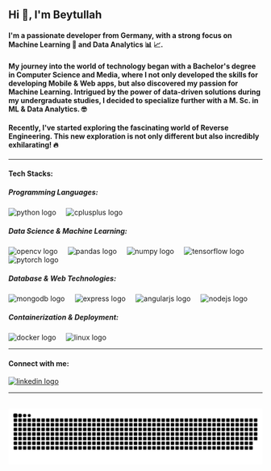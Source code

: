 <h2 align="left">Hi 👋, I'm Beytullah</h2>



<h4 align="left">I'm a passionate developer from Germany, with a strong focus on Machine Learning 🤖 and Data Analytics 📊 📈.</h4>



<h4 align="left">My journey into the world of technology began with a Bachelor's degree in Computer Science and Media, where I not only developed the skills for developing Mobile & Web apps, but also discovered my passion for Machine Learning. Intrigued by the power of data-driven solutions during my undergraduate studies, I decided to specialize further with a M. Sc. in ML & Data Analytics. 🤓</h4>


<h4 align="left">Recently, I've started exploring the fascinating world of Reverse Engineering. This new exploration is not only different but also incredibly exhilarating! 🔥</h4>


***


<h4 align="left">Tech Stacks:</h4>



<h5 align="left">Programming Languages:</h5>



<div align="left">
  <img src="https://cdn.jsdelivr.net/gh/devicons/devicon/icons/python/python-original.svg" height="30" alt="python logo"  />
  <img width="12" />
  <img src="https://cdn.jsdelivr.net/gh/devicons/devicon/icons/cplusplus/cplusplus-original.svg" height="30" alt="cplusplus logo"  />
</div>



<h5 align="left">Data Science & Machine Learning:</h5>



<div align="left">
  <img src="https://cdn.jsdelivr.net/gh/devicons/devicon/icons/opencv/opencv-original.svg" height="30" alt="opencv logo"  />
  <img width="12" />
  <img src="https://cdn.jsdelivr.net/gh/devicons/devicon/icons/pandas/pandas-original.svg" height="30" alt="pandas logo"  />
  <img width="12" />
  <img src="https://cdn.jsdelivr.net/gh/devicons/devicon/icons/numpy/numpy-original.svg" height="30" alt="numpy logo"  />
  <img width="12" />
  <img src="https://cdn.jsdelivr.net/gh/devicons/devicon/icons/tensorflow/tensorflow-original.svg" height="30" alt="tensorflow logo"  />
  <img width="12" />
  <img src="https://cdn.jsdelivr.net/gh/devicons/devicon/icons/pytorch/pytorch-original.svg" height="30" alt="pytorch logo"  />
</div>





<h5 align="left">Database & Web Technologies:</h5>


<div align="left">
  <img src="https://cdn.jsdelivr.net/gh/devicons/devicon/icons/mongodb/mongodb-original.svg" height="30" alt="mongodb logo"  />
  <img width="12" />
  <img src="https://cdn.jsdelivr.net/gh/devicons/devicon/icons/express/express-original.svg" height="30" alt="express logo"  />
  <img width="12" />
  <img src="https://cdn.jsdelivr.net/gh/devicons/devicon/icons/angularjs/angularjs-plain.svg" height="30" alt="angularjs logo"  />
  <img width="12" />
  <img src="https://cdn.jsdelivr.net/gh/devicons/devicon/icons/nodejs/nodejs-original.svg" height="30" alt="nodejs logo"  />
</div>





<h5 align="left">Containerization & Deployment:</h5>



<div align="left">
  <img src="https://cdn.jsdelivr.net/gh/devicons/devicon/icons/docker/docker-original.svg" height="30" alt="docker logo"  />
  <img width="12" />
  <img src="https://cdn.jsdelivr.net/gh/devicons/devicon/icons/linux/linux-original.svg" height="30" alt="linux logo"  />
</div>


***


<h4 align="left">Connect with me:</h4>



<div align="left">
  <a href="https://www.linkedin.com/in/beytullah-ince/" target="_blank">
    <img src="https://img.shields.io/static/v1?message=LinkedIn&logo=linkedin&label=&color=0077B5&logoColor=white&labelColor=&style=for-the-badge" height="35" alt="linkedin logo"  />
  </a>
</div>


***
<br clear="both">

<img src="https://raw.githubusercontent.com/beytuuh42/beytuuh42/output/snake.svg" alt="Snake animation" />

